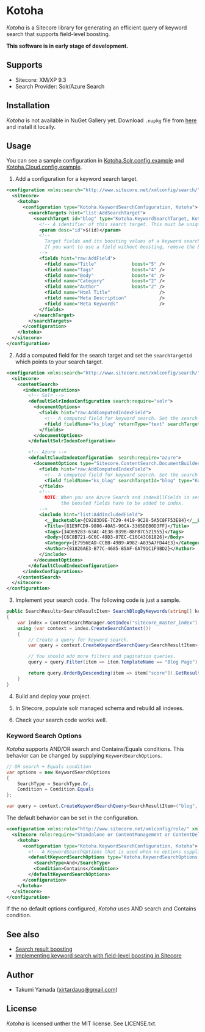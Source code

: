 # Kotoha
*Kotoha* is a Sitecore library for generating an efficient query of keyword search that supports field-level boosting.  

**This software is in early stage of development.**

## Supports
- Sitecore: XM/XP 9.3
- Search Provider: Solr/Azure Search

## Installation
*Kotoha* is not available in NuGet Gallery yet. Download `.nupkg` file from [here](https://github.com/xirtardauq/Kotoha/releases) and install it locally.  

## Usage
You can see a sample configuration in [Kotoha.Solr.config.example](./Kotoha/App_Config/Include/Kotoha/Kotoha.Solr.config.example) and [Kotoha.Cloud.config.example](./Kotoha/App_Config/Include/Kotoha/Kotoha.Cloud.config.example).

1. Add a configuration for a keyword search target.

```xml
<configuration xmlns:search="http://www.sitecore.net/xmlconfig/search/">
  <sitecore>
    <kotoha>
      <configuration type="Kotoha.KeywordSearchConfiguration, Kotoha">
        <searchTargets hint="list:AddSearchTarget">
          <searchTarget id="blog" type="Kotoha.KeywordSearchTarget, Kotoha">
            <!-- A identifier of this search target. This must be unique across search targets. -->
            <param desc="id">$(id)</param>
            <!--
              Target fields and its boosting values of a keyword search.
              If you want to use a field without boosting, remove the boost attribute or specify 0 to that's value.
            -->
            <fields hint="raw:AddField">
              <field name="Title"             boost="5" />
              <field name="Tags"              boost="4" />
              <field name="Body"              boost="4" />
              <field name="Category"          boost="2" />
              <field name="Author"            boost="2" />
              <field name="Html Title"                  />
              <field name="Meta Description"            />
              <field name="Meta Keywords"               />
            </fields>
          </searchTarget>
        </searchTargets>
      </configuration>
    </kotoha>
  </sitecore>
</configuration>
```

2. Add a computed field for the search target and set the `searchTargetId` which points to your search target.

```xml
<configuration xmlns:search="http://www.sitecore.net/xmlconfig/search/">
  <sitecore>
    <contentSearch>
      <indexConfigurations>
        <!-- Solr -->
        <defaultSolrIndexConfiguration search:require="solr">
          <documentOptions>
            <fields hint="raw:AddComputedIndexField">
              <!-- A computed field for keyword search. Set the search target's ID to the 'searchTargetId' attribute. -->
              <field fieldName="ks_blog" returnType="text" searchTargetId="blog">Kotoha.KeywordSearchContentIndexField, Kotoha</field>
            </fields>
          </documentOptions>
        </defaultSolrIndexConfiguration>

        <!-- Azure -->
        <defaultCloudIndexConfiguration  search:require="azure">
          <documentOptions type="Sitecore.ContentSearch.DocumentBuilderOptions, Sitecore.ContentSearch">
            <fields hint="raw:AddComputedIndexField">
              <!-- A computed field for keyword search. Set the search target's ID to the 'searchTargetId' attribute. -->
              <field fieldName="ks_blog" searchTargetId="blog" type="Kotoha.KeywordSearchContentIndexField, Kotoha"  />
            </fields>
            <!-- 
              NOTE: When you use Azure Search and indexAllFields is setting to false,
                    the boosted fields have to be added to index.
            -->
            <include hint="list:AddIncludedField">
              <__Bucketable>{C9283D9E-7C29-4419-9C28-5A5C8FF53E84}</__Bucketable>
              <Title>{81E9FCD9-9806-40A5-90CA-3365DE80D3FF}</Title>
              <Tags>{34D69283-63AC-4E38-B39B-88FB7C521955}</Tags>
              <Body>{C6C8B721-6C6C-49D3-87EC-C16C43C61826}</Body>
              <Category>{E7956EAD-CCBB-49B9-A982-A835A7FD44E3}</Category>
              <Author>{81826AE3-B77C-4685-B5AF-6A791C1F9BD2}</Author>
            </include>
          </documentOptions>
        </defaultCloudIndexConfiguration>
      </indexConfigurations>
    </contentSearch>
  </sitecore>
</configuration>
```

3. Implement your search code. The following code is just a sample.

```csharp
public SearchResults<SearchResultItem> SearchBlogByKeywords(string[] keywords)
{
    var index = ContentSearchManager.GetIndex("sitecore_master_index");
    using (var context = index.CreateSearchContext())
    {
        // Create a query for keyword search.
        var query = context.CreateKeywordSearchQuery<SearchResultItem>(searchTargetId: "blog", keywords: keywords);

        // You should add more filters and pagination queries.
        query = query.Filter(item => item.TemplateName == "Blog Page");

        return query.OrderByDescending(item => item["score"]).GetResults();
    }
}
```

4. Build and deploy your project.

5. In Sitecore, populate solr managed schema and rebuild all indexes.

6. Check your search code works well.

### Keyword Search Options
*Kotoha* supports AND/OR search and Contains/Equals conditions. This behavior can be changed by supplying `KeywordSearchOptions`.

```cs
// OR search + Equals condition
var options = new KeywordSearchOptions
{
    SearchType = SearchType.Or,
    Condition = Condition.Equals
};

var query = context.CreateKeywordSearchQuery<SearchResultItem>("blog", keywords, options);
```

The default behavior can be set in the configuration.

```xml
<configuration xmlns:role="http://www.sitecore.net/xmlconfig/role/" xmlns:search="http://www.sitecore.net/xmlconfig/search/">
  <sitecore role:require="Standalone or ContentManagement or ContentDelivery" search:require="solr">
    <kotoha>
      <configuration type="Kotoha.KeywordSearchConfiguration, Kotoha">
        <!-- A KeywordSearchOptions that is used when no options supplied. -->
        <defaultKeywordSearchOptions type="Kotoha.KeywordSearchOptions, Kotoha">
          <SearchType>And</SearchType>
          <Condition>Contains</Condition>
        </defaultKeywordSearchOptions>
      </configuration>
    </kotoha>
  </sitecore>
</configuration>
```

If the no default options configured, *Kotoha* uses AND search and Contains condition.

## See also
- [Search result boosting](https://doc.sitecore.com/developers/93/platform-administration-and-architecture/en/search-result-boosting.html)
- [Implementing keyword search with field-level boosting in Sitecore](https://dev.to/xirtardauq/implementing-a-keyword-search-with-field-level-boosting-in-sitecore-99g)

## Author
- Takumi Yamada (xirtardauq@gmail.com)

## License
*Kotoha* is licensed unther the MIT license. See LICENSE.txt.
